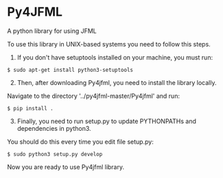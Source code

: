 # Py4JFML
A python library for using JFML


To use this library in UNIX-based systems you need to follow this steps.
  
  
  1. If you don't have setuptools installed on your machine, you must run:
  
    $ sudo apt-get install python3-setuptools
  
  
  2. Then, after downloading Py4jfml, you need to install the library locally.
  
  Navigate to the directory '../py4jfml-master/Py4jfml' and run:
  
  	$ pip install .
  
  
  3. Finally, you need to run setup.py to update PYTHONPATHs and dependencies in python3.
  
  You should do this every time you edit file setup.py:
  
  	$ sudo python3 setup.py develop
  
  
  
  


Now you are ready to use Py4jfml library.
